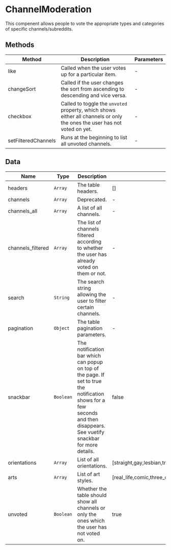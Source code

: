 # ChannelModeration

This compenent allows people to vote the appropriate types and categories of specific channels/subreddits.

## Methods

<!-- @vuese:ChannelModeration:methods:start -->
|Method|Description|Parameters|
|---|---|---|
|like|Called when the user votes up for a particular item.|-|
|changeSort|Called if the user changes the sort from ascending to descending and vice versa.|-|
|checkbox|Called to toggle the `unvoted` property, which shows either all channels or only the ones the user has not voted on yet.|-|
|setFilteredChannels|Runs at the beginning to list all unvoted channels.|-|

<!-- @vuese:ChannelModeration:methods:end -->


## Data

<!-- @vuese:ChannelModeration:data:start -->
|Name|Type|Description|Default|
|---|---|---|---|
|headers|`Array`|The table headers.|[]|
|channels|`Array`|Deprecated.|-|
|channels_all|`Array`|A list of all channels.|-|
|channels_filtered|`Array`|The list of channels filtered according to whether the user has already voted on them or not.|-|
|search|`String`|The search string allowing the user to filter certain channels.|-|
|pagination|`Object`|The table pagination parameters.|-|
|snackbar|`Boolean`|The notification bar which can popup on top of the page. If set to true the notification shows for a few seconds and then disappears. See vuetify snackbar for more details.|false|
|orientations|`Array`|List of all orientations.|[straight,gay,lesbian,trans,solo_man,solo_woman,orientation_other]|
|arts|`Array`|List of art styles.|[real_life,comic,three_d,art_other]|
|unvoted|`Boolean`|Whether the table should show all channels or only the ones which the user has not voted on.|true|

<!-- @vuese:ChannelModeration:data:end -->


